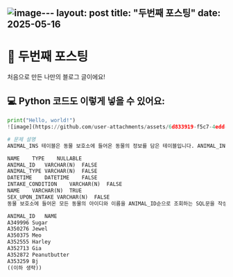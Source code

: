 ![image](https://github.com/user-attachments/assets/7170fd12-e43d-4916-b899-314dc7a014a7)---
layout: post
title: "두번째 포스팅"
date: 2025-05-16
---

# 👋 두번째 포스팅

처음으로 만든 나만의 블로그 글이에요!

## 💻 Python 코드도 이렇게 넣을 수 있어요:

```python
print("Hello, world!")
![image](https://github.com/user-attachments/assets/6d833919-f5c7-4edd-a868-4f59958f596b)

# 문제 설명
ANIMAL_INS 테이블은 동물 보호소에 들어온 동물의 정보를 담은 테이블입니다. ANIMAL_INS 테이블 구조는 다음과 같으며, ANIMAL_ID, ANIMAL_TYPE, DATETIME, INTAKE_CONDITION, NAME, SEX_UPON_INTAKE는 각각 동물의 아이디, 생물 종, 보호 시작일, 보호 시작 시 상태, 이름, 성별 및 중성화 여부를 나타냅니다.

NAME	TYPE	NULLABLE
ANIMAL_ID	VARCHAR(N)	FALSE
ANIMAL_TYPE	VARCHAR(N)	FALSE
DATETIME	DATETIME	FALSE
INTAKE_CONDITION	VARCHAR(N)	FALSE
NAME	VARCHAR(N)	TRUE
SEX_UPON_INTAKE	VARCHAR(N)	FALSE
동물 보호소에 들어온 모든 동물의 아이디와 이름을 ANIMAL_ID순으로 조회하는 SQL문을 작성해주세요. SQL을 실행하면 다음과 같이 출력되어야 합니다.

ANIMAL_ID	NAME
A349996	Sugar
A350276	Jewel
A350375	Meo
A352555	Harley
A352713	Gia
A352872	Peanutbutter
A353259	Bj
((이하 생략))


